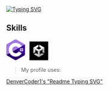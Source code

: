 [![Typing SVG](https://readme-typing-svg.demolab.com?font=Ubuntu+Mono&pause=1000&color=0D7600&multiline=true&repeat=true&width=435&height=64&lines=Alfons;GAME+DEVELOPER)](https://git.io/typing-svg)

<!--
**Snegil/Snegil** is a ✨ _special_ ✨ repository because its `README.md` (this file) appears on your GitHub profile.

Here are some ideas to get you started:

- 🔭 I’m currently working on ...
- 🌱 I’m currently learning ...
- 👯 I’m looking to collaborate on ...
- 🤔 I’m looking for help with ...
- 💬 Ask me about ...
- 📫 How to reach me: ...
- 😄 Pronouns: ...
- ⚡ Fun fact: ...
-->

## Skills

<img src="https://github.com/Snegil/Snegil/blob/main/Assets/CSharp.svg" alt="CSharp Logo" width="50" title="CSharp"/> &nbsp; 
<img src="https://github.com/Snegil/Snegil/blob/main/Assets/U_ProfileIcon_Negative_500x500.png" alt="Unity Logo" width="50" title="Unity"/>

> My profile uses:

[DenverCoder1's "Readme Typing SVG"](https://github.com/DenverCoder1/readme-typing-svg)
